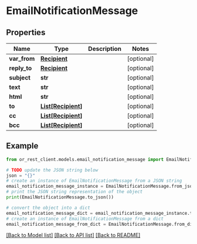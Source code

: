 # EmailNotificationMessage


## Properties

Name | Type | Description | Notes
------------ | ------------- | ------------- | -------------
**var_from** | [**Recipient**](Recipient.md) |  | [optional] 
**reply_to** | [**Recipient**](Recipient.md) |  | [optional] 
**subject** | **str** |  | [optional] 
**text** | **str** |  | [optional] 
**html** | **str** |  | [optional] 
**to** | [**List[Recipient]**](Recipient.md) |  | [optional] 
**cc** | [**List[Recipient]**](Recipient.md) |  | [optional] 
**bcc** | [**List[Recipient]**](Recipient.md) |  | [optional] 

## Example

```python
from or_rest_client.models.email_notification_message import EmailNotificationMessage

# TODO update the JSON string below
json = "{}"
# create an instance of EmailNotificationMessage from a JSON string
email_notification_message_instance = EmailNotificationMessage.from_json(json)
# print the JSON string representation of the object
print(EmailNotificationMessage.to_json())

# convert the object into a dict
email_notification_message_dict = email_notification_message_instance.to_dict()
# create an instance of EmailNotificationMessage from a dict
email_notification_message_from_dict = EmailNotificationMessage.from_dict(email_notification_message_dict)
```
[[Back to Model list]](../README.md#documentation-for-models) [[Back to API list]](../README.md#documentation-for-api-endpoints) [[Back to README]](../README.md)


